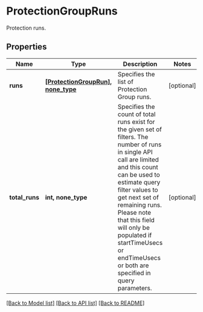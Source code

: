 # ProtectionGroupRuns

Protection runs.

## Properties
Name | Type | Description | Notes
------------ | ------------- | ------------- | -------------
**runs** | [**[ProtectionGroupRun], none_type**](ProtectionGroupRun.md) | Specifies the list of Protection Group runs. | [optional] 
**total_runs** | **int, none_type** | Specifies the count of total runs exist for the given set of filters. The number of runs in single API call are limited and this count can be used to estimate query filter values to get next set of remaining runs. Please note that this field will only be populated if startTimeUsecs or endTimeUsecs or both are specified in query parameters. | [optional] 

[[Back to Model list]](../README.md#documentation-for-models) [[Back to API list]](../README.md#documentation-for-api-endpoints) [[Back to README]](../README.md)


